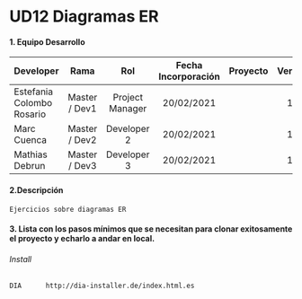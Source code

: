 # UD12 Diagramas ER

#### 1. Equipo Desarrollo 

| Developer | Rama | Rol | Fecha Incorporación | Proyecto | Versión |
| --- | :---:  | :---:  | :---:  | :---: | :---:  |
| Estefania Colombo Rosario| Master / Dev1 | Project Manager  | 20/02/2021 |   |   1.0|
| Marc Cuenca | Master / Dev2 | Developer 2 | 20/02/2021 |   |   1.0|
| Mathias Debrun | Master / Dev3 | Developer 3| 20/02/2021 |   |   1.0|


#### 2.Descripción 
```
Ejercicios sobre diagramas ER
```
#### 3. Lista con los pasos mínimos que se necesitan para clonar exitosamente el proyecto y echarlo a andar en local.
###### Install
```
DIA      http://dia-installer.de/index.html.es
```
